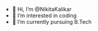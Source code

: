 - 👋 Hi, I’m @NikitaKalikar
- 👀 I’m interested in coding
- 🌱 I’m currently pursuing B.Tech

<!---
NikitaKalikar/NikitaKalikar is a ✨ special ✨ repository because its `README.md` (this file) appears on your GitHub profile.
You can click the Preview link to take a look at your changes.
--->
